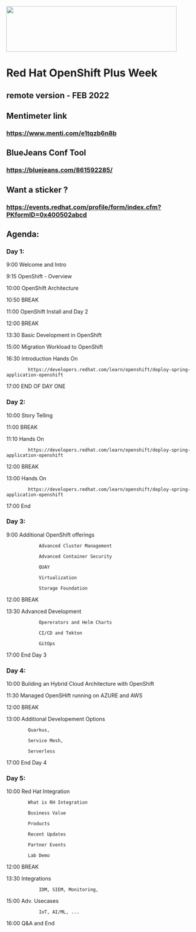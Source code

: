 <img src="https://github.com/alfbach/OCP_Arch/blob/master/logo.png" width="450" height="120">

# Red Hat OpenShift Plus Week

## remote version - FEB 2022 

## Mentimeter link

### https://www.menti.com/e1tqzb6n8b

## BlueJeans Conf Tool

### https://bluejeans.com/861592285/

## Want a sticker ?

### https://events.redhat.com/profile/form/index.cfm?PKformID=0x400502abcd


## Agenda:


### Day 1:

9:00		Welcome and Intro

9:15		OpenShift - Overview

10:00		OpenShift Architecture

10:50		BREAK		

11:00		OpenShift Install and Day 2

12:00		BREAK

13:30		Basic Development in OpenShift

15:00		Migration Workload to OpenShift

16:30		Introduction Hands On

			https://developers.redhat.com/learn/openshift/deploy-spring-application-openshift

17:00		END OF DAY ONE

### Day 2:	

10:00		Story Telling

11:00		BREAK

11:10		Hands On

			https://developers.redhat.com/learn/openshift/deploy-spring-application-openshift

12:00		BREAK

13:00		Hands On

			https://developers.redhat.com/learn/openshift/deploy-spring-application-openshift
			
17:00		End	

### Day 3:

9:00		Additional OpenShift offerings

				Advanced Cluster Management

				Advanced Container Security

				QUAY

				Virtualization

				Storage Foundation

12:00		BREAK

13:30		Advanced Development

				Opererators and Helm Charts
				
				CI/CD and Tekton
				
				GitOps

17:00		End Day 3

### Day 4:
		
10:00		Building an Hybrid Cloud Architecture with OpenShift

11:30		Managed OpenSHift running on AZURE and AWS 		

12:00		BREAK

13:00		Additional Developement Options
 			
			Quarkus, 
			
			Service Mesh, 
			
			Serverless		

17:00		End Day 4


### Day 5:

10:00		Red Hat Integration
			
			What is RH Integration

			Business Value

			Products

			Recent Updates

			Partner Events

			Lab Demo

12:00		BREAK

13:30		Integrations

				IDM, SIEM, Monitoring,

15:00		Adv. Usecases

				IoT, AI/ML, ...

16:00		Q&A and End 
